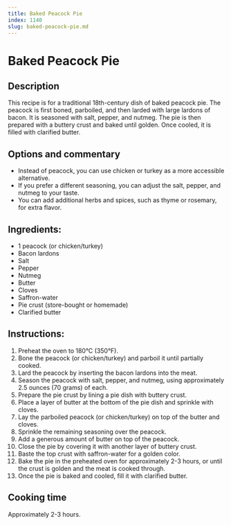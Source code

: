 ```yaml
---
title: Baked Peacock Pie
index: 1140
slug: baked-peacock-pie.md
---
```


# Baked Peacock Pie

## Description
This recipe is for a traditional 18th-century dish of baked peacock pie. The peacock is first boned, parboiled, and then larded with large lardons of bacon. It is seasoned with salt, pepper, and nutmeg. The pie is then prepared with a buttery crust and baked until golden. Once cooled, it is filled with clarified butter.

## Options and commentary
- Instead of peacock, you can use chicken or turkey as a more accessible alternative.
- If you prefer a different seasoning, you can adjust the salt, pepper, and nutmeg to your taste.
- You can add additional herbs and spices, such as thyme or rosemary, for extra flavor.

## Ingredients:
- 1 peacock (or chicken/turkey)
- Bacon lardons
- Salt
- Pepper
- Nutmeg
- Butter
- Cloves
- Saffron-water
- Pie crust (store-bought or homemade)
- Clarified butter

## Instructions:
1. Preheat the oven to 180°C (350°F).
2. Bone the peacock (or chicken/turkey) and parboil it until partially cooked.
3. Lard the peacock by inserting the bacon lardons into the meat.
4. Season the peacock with salt, pepper, and nutmeg, using approximately 2.5 ounces (70 grams) of each.
5. Prepare the pie crust by lining a pie dish with buttery crust.
6. Place a layer of butter at the bottom of the pie dish and sprinkle with cloves.
7. Lay the parboiled peacock (or chicken/turkey) on top of the butter and cloves.
8. Sprinkle the remaining seasoning over the peacock.
9. Add a generous amount of butter on top of the peacock.
10. Close the pie by covering it with another layer of buttery crust.
11. Baste the top crust with saffron-water for a golden color.
12. Bake the pie in the preheated oven for approximately 2-3 hours, or until the crust is golden and the meat is cooked through.
13. Once the pie is baked and cooled, fill it with clarified butter.

## Cooking time
Approximately 2-3 hours.